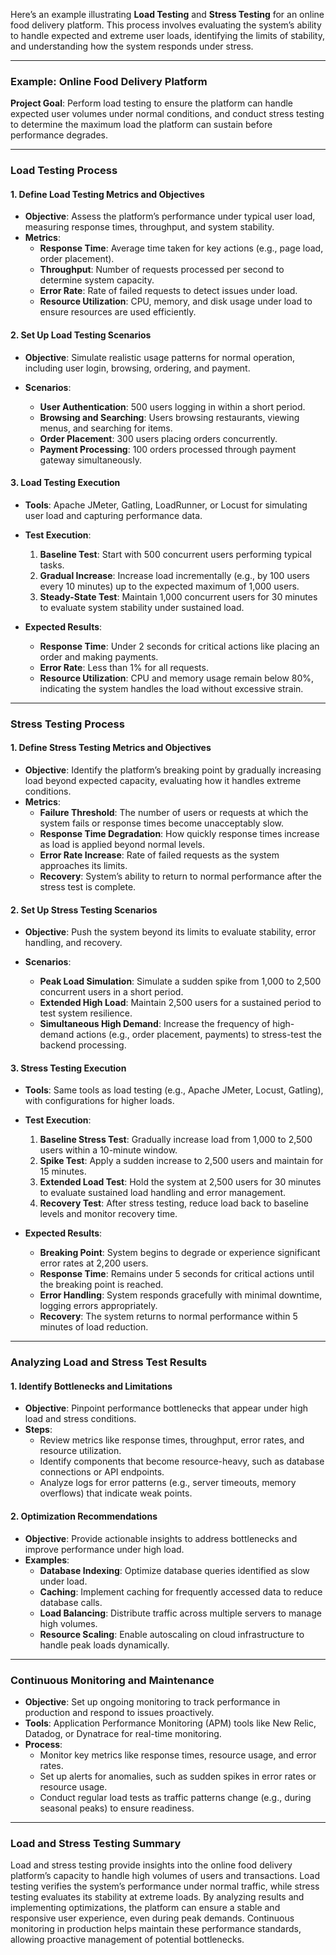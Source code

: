 Here’s an example illustrating **Load Testing** and **Stress Testing** for an online food delivery platform. This process involves evaluating the system’s ability to handle expected and extreme user loads, identifying the limits of stability, and understanding how the system responds under stress.

---

### Example: Online Food Delivery Platform

**Project Goal**: Perform load testing to ensure the platform can handle expected user volumes under normal conditions, and conduct stress testing to determine the maximum load the platform can sustain before performance degrades.

---

### **Load Testing Process**

#### 1. **Define Load Testing Metrics and Objectives**

   - **Objective**: Assess the platform’s performance under typical user load, measuring response times, throughput, and system stability.
   - **Metrics**:
     - **Response Time**: Average time taken for key actions (e.g., page load, order placement).
     - **Throughput**: Number of requests processed per second to determine system capacity.
     - **Error Rate**: Rate of failed requests to detect issues under load.
     - **Resource Utilization**: CPU, memory, and disk usage under load to ensure resources are used efficiently.

#### 2. **Set Up Load Testing Scenarios**

   - **Objective**: Simulate realistic usage patterns for normal operation, including user login, browsing, ordering, and payment.
   
   - **Scenarios**:
     - **User Authentication**: 500 users logging in within a short period.
     - **Browsing and Searching**: Users browsing restaurants, viewing menus, and searching for items.
     - **Order Placement**: 300 users placing orders concurrently.
     - **Payment Processing**: 100 orders processed through payment gateway simultaneously.

#### 3. **Load Testing Execution**

   - **Tools**: Apache JMeter, Gatling, LoadRunner, or Locust for simulating user load and capturing performance data.
   
   - **Test Execution**:
     1. **Baseline Test**: Start with 500 concurrent users performing typical tasks.
     2. **Gradual Increase**: Increase load incrementally (e.g., by 100 users every 10 minutes) up to the expected maximum of 1,000 users.
     3. **Steady-State Test**: Maintain 1,000 concurrent users for 30 minutes to evaluate system stability under sustained load.

   - **Expected Results**:
     - **Response Time**: Under 2 seconds for critical actions like placing an order and making payments.
     - **Error Rate**: Less than 1% for all requests.
     - **Resource Utilization**: CPU and memory usage remain below 80%, indicating the system handles the load without excessive strain.

---

### **Stress Testing Process**

#### 1. **Define Stress Testing Metrics and Objectives**

   - **Objective**: Identify the platform’s breaking point by gradually increasing load beyond expected capacity, evaluating how it handles extreme conditions.
   - **Metrics**:
     - **Failure Threshold**: The number of users or requests at which the system fails or response times become unacceptably slow.
     - **Response Time Degradation**: How quickly response times increase as load is applied beyond normal levels.
     - **Error Rate Increase**: Rate of failed requests as the system approaches its limits.
     - **Recovery**: System’s ability to return to normal performance after the stress test is complete.

#### 2. **Set Up Stress Testing Scenarios**

   - **Objective**: Push the system beyond its limits to evaluate stability, error handling, and recovery.
   
   - **Scenarios**:
     - **Peak Load Simulation**: Simulate a sudden spike from 1,000 to 2,500 concurrent users in a short period.
     - **Extended High Load**: Maintain 2,500 users for a sustained period to test system resilience.
     - **Simultaneous High Demand**: Increase the frequency of high-demand actions (e.g., order placement, payments) to stress-test the backend processing.

#### 3. **Stress Testing Execution**

   - **Tools**: Same tools as load testing (e.g., Apache JMeter, Locust, Gatling), with configurations for higher loads.
   
   - **Test Execution**:
     1. **Baseline Stress Test**: Gradually increase load from 1,000 to 2,500 users within a 10-minute window.
     2. **Spike Test**: Apply a sudden increase to 2,500 users and maintain for 15 minutes.
     3. **Extended Load Test**: Hold the system at 2,500 users for 30 minutes to evaluate sustained load handling and error management.
     4. **Recovery Test**: After stress testing, reduce load back to baseline levels and monitor recovery time.

   - **Expected Results**:
     - **Breaking Point**: System begins to degrade or experience significant error rates at 2,200 users.
     - **Response Time**: Remains under 5 seconds for critical actions until the breaking point is reached.
     - **Error Handling**: System responds gracefully with minimal downtime, logging errors appropriately.
     - **Recovery**: The system returns to normal performance within 5 minutes of load reduction.

---

### **Analyzing Load and Stress Test Results**

#### 1. **Identify Bottlenecks and Limitations**

   - **Objective**: Pinpoint performance bottlenecks that appear under high load and stress conditions.
   - **Steps**:
     - Review metrics like response times, throughput, error rates, and resource utilization.
     - Identify components that become resource-heavy, such as database connections or API endpoints.
     - Analyze logs for error patterns (e.g., server timeouts, memory overflows) that indicate weak points.

#### 2. **Optimization Recommendations**

   - **Objective**: Provide actionable insights to address bottlenecks and improve performance under high load.
   - **Examples**:
     - **Database Indexing**: Optimize database queries identified as slow under load.
     - **Caching**: Implement caching for frequently accessed data to reduce database calls.
     - **Load Balancing**: Distribute traffic across multiple servers to manage high volumes.
     - **Resource Scaling**: Enable autoscaling on cloud infrastructure to handle peak loads dynamically.

---

### **Continuous Monitoring and Maintenance**

   - **Objective**: Set up ongoing monitoring to track performance in production and respond to issues proactively.
   - **Tools**: Application Performance Monitoring (APM) tools like New Relic, Datadog, or Dynatrace for real-time monitoring.
   - **Process**:
     - Monitor key metrics like response times, resource usage, and error rates.
     - Set up alerts for anomalies, such as sudden spikes in error rates or resource usage.
     - Conduct regular load tests as traffic patterns change (e.g., during seasonal peaks) to ensure readiness.

---

### **Load and Stress Testing Summary**

Load and stress testing provide insights into the online food delivery platform’s capacity to handle high volumes of users and transactions. Load testing verifies the system’s performance under normal traffic, while stress testing evaluates its stability at extreme loads. By analyzing results and implementing optimizations, the platform can ensure a stable and responsive user experience, even during peak demands. Continuous monitoring in production helps maintain these performance standards, allowing proactive management of potential bottlenecks.
